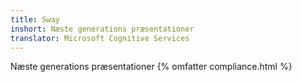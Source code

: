 ```yaml
---
title: Sway
inshort: Næste generations præsentationer
translator: Microsoft Cognitive Services
---
```


Næste generations præsentationer
{% omfatter compliance.html %}

